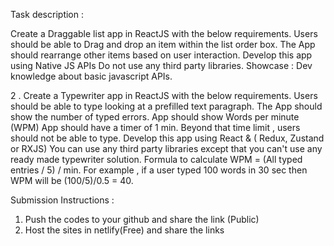 Task description :

Create a Draggable list app in ReactJS with the below requirements.
Users should be able to Drag and drop an item within the list order box. The App should rearrange other items based on user interaction. Develop this app using Native JS APIs Do not use any third party libraries. Showcase : Dev knowledge about basic javascript APIs.

2 . Create a Typewriter app in ReactJS with the below requirements. Users should be able to type looking at a prefilled text paragraph. The App should show the number of typed errors. App should show Words per minute (WPM) App should have a timer of 1 min. Beyond that time limit , users should not be able to type. Develop this app using React & ( Redux, Zustand or RXJS) You can use any third party libraries except that you can't use any ready made typewriter solution. Formula to calculate WPM = (All typed entries / 5) / min. For example , if a user typed 100 words in 30 sec then WPM will be (100/5)/0.5 = 40.

Submission Instructions :

1. Push the codes to your github and share the link (Public)
2. Host the sites in netlify(Free) and share the links
